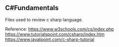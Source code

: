 ## C#Fundamentals
Files used to review c sharp language.

Reference: 
https://www.w3schools.com/cs/index.php
https://www.tutorialspoint.com/csharp/index.htm
https://www.javatpoint.com/c-sharp-tutorial